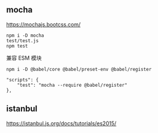 ## mocha

https://mochajs.bootcss.com/

```
npm i -D mocha
test/test.js
npm test
```

兼容 ESM 模块

```
npm i -D @babel/core @babel/preset-env @babel/register

"scripts": {
    "test": "mocha --require @babel/register"
},
```

## istanbul

https://istanbul.js.org/docs/tutorials/es2015/


